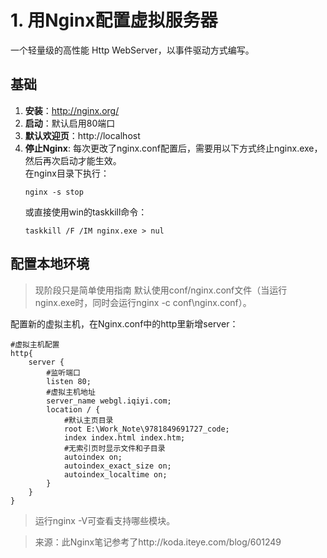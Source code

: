 
# 1. 用Nginx配置虚拟服务器
一个轻量级的高性能 Http WebServer，以事件驱动方式编写。

## 基础
1. **安装**：http://nginx.org/
2. **启动**：默认启用80端口
3. **默认欢迎页**：http://localhost
4. **停止Nginx**: 每次更改了nginx.conf配置后，需要用以下方式终止nginx.exe，然后再次启动才能生效。  
    在nginx目录下执行：  
    ```
    nginx -s stop  
    ```
    或直接使用win的taskkill命令：  
    ```
    taskkill /F /IM nginx.exe > nul
    ```
    
## 配置本地环境
>现阶段只是简单使用指南
默认使用conf/nginx.conf文件（当运行nginx.exe时，同时会运行nginx -c conf\nginx.conf）。

配置新的虚拟主机，在Nginx.conf中的http里新增server：
```
#虚拟主机配置
http{
    server {
        #监听端口
        listen 80;
        #虚拟主机地址
        server_name webgl.iqiyi.com;
        location / {
            #默认主页目录
            root E:\Work_Note\9781849691727_code;
            index index.html index.htm;
            #无索引页时显示文件和子目录
            autoindex on;
            autoindex_exact_size on;
            autoindex_localtime on;
        }
    } 
}
```


> 运行nginx -V可查看支持哪些模块。

> 来源：此Nginx笔记参考了http://koda.iteye.com/blog/601249
